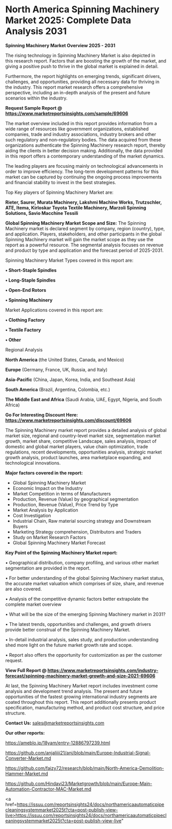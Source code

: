 # North America Spinning Machinery Market 2025: Complete Data Analysis 2031

<Strong> Spinning Machinery Market Overview 2025 - 2031</strong>

The rising technology in Spinning Machinery Market is also depicted in this research report. Factors that are boosting the growth of the market, and giving a positive push to thrive in the global market is explained in detail.

Furthermore, the report highlights on emerging trends, significant drivers, challenges, and opportunities, providing all necessary data for thriving in the industry. This report market research offers a comprehensive perspective, including an in-depth analysis of the present and future scenarios within the industry.

<strong>Request Sample Report @ <a href=https://www.marketreportsinsights.com/sample/69606>https://www.marketreportsinsights.com/sample/69606</a></strong>

The market overview included in this report provides information from a wide range of resources like government organizations, established companies, trade and industry associations, industry brokers and other such regulatory and non-regulatory bodies. The data acquired from these organizations authenticate the Spinning Machinery research report, thereby aiding the clients in better decision making. Additionally, the data provided in this report offers a contemporary understanding of the market dynamics.

The leading players are focusing mainly on technological advancements in order to improve efficiency. The long-term development patterns for this market can be captured by continuing the ongoing process improvements and financial stability to invest in the best strategies.

Top Key players of Spinning Machinery Market are:

<strong>Rieter, Saurer, Murata Machinery, Lakshmi Machine Works, Trutzschler, ATE, Itema, Kirloskar Toyota Textile Machinery, Marzoli Spinning Solutions, Savio Macchine Tessili</strong>

<strong><b>Global Spinning Machinery Market Scope and Size:</b></strong>
The Spinning Machinery market is declared segment by company, region (country), type, and application. Players, stakeholders, and other participants in the global Spinning Machinery market will gain the market scope as they use the report as a powerful resource. The segmental analysis focuses on revenue and product by type and application and the forecast period of 2025-2031.

Spinning Machinery Market Types covered in this report are:

<strong>• Short-Staple Spindles

• Long-Staple Spindles

• Open-End Rotors

• Spinning Machinery</strong>

Market Applications covered in this report are:

<strong>• Clothing Factory

• Textile Factory

• Other</strong> 

Regional Analysis

<strong>North America</strong> (the United States, Canada, and Mexico)

<strong>Europe</strong> (Germany, France, UK, Russia, and Italy)

<strong>Asia-Pacific</strong> (China, Japan, Korea, India, and Southeast Asia)

<strong>South America</strong> (Brazil, Argentina, Colombia, etc.)

<strong>The Middle East and Africa</strong> (Saudi Arabia, UAE, Egypt, Nigeria, and South Africa)

<strong>Go For Interesting Discount Here: <a href=https://www.marketreportsinsights.com/discount/69606>https://www.marketreportsinsights.com/discount/69606</a></strong>

The Spinning Machinery market report provides a detailed analysis of global market size, regional and country-level market size, segmentation market growth, market share, competitive Landscape, sales analysis, impact of domestic and global market players, value chain optimization, trade regulations, recent developments, opportunities analysis, strategic market growth analysis, product launches, area marketplace expanding, and technological innovations.

<strong><b>Major factors covered in the report:</b></strong>
<ul>
  <li>Global Spinning Machinery Market </li>
  <li>Economic Impact on the Industry</li>
  <li>Market Competition in terms of Manufacturers</li>
  <li>Production, Revenue (Value) by geographical segmentation</li>
  <li>Production, Revenue (Value), Price Trend by Type</li>
  <li>Market Analysis by Application</li>
  <li>Cost Investigation</li>
  <li>Industrial Chain, Raw material sourcing strategy and Downstream Buyers</li>
  <li>Marketing Strategy comprehension, Distributors and Traders</li>
  <li>Study on Market Research Factors</li>
  <li>Global Spinning Machinery Market Forecast</li>
</ul>

<strong><b>Key Point of the Spinning Machinery Market report:</b></strong>

• Geographical distribution, company profiling, and various other market segmentation are provided in the report.

• For better understanding of the global Spinning Machinery market status, the accurate market valuation which comprises of size, share, and revenue are also covered.

• Analysis of the competitive dynamic factors better extrapolate the complete market overview

• What will be the size of the emerging Spinning Machinery market in 2031?

• The latest trends, opportunities and challenges, and growth drivers provide better construal of the Spinning Machinery Market.

• In-detail industrial analysis, sales study, and production understanding shed more light on the future market growth rate and scope.

• Report also offers the opportunity for customization as per the customer request.

<strong><b>View Full Report @ <a href=https://www.marketreportsinsights.com/industry-forecast/spinning-machinery-market-growth-and-size-2021-69606>https://www.marketreportsinsights.com/industry-forecast/spinning-machinery-market-growth-and-size-2021-69606</a></b></strong>


At last, the Spinning Machinery Market report includes investment come analysis and development trend analysis. The present and future opportunities of the fastest growing international industry segments are coated throughout this report. This report additionally presents product specification, manufacturing method, and product cost structure, and price structure.

<strong>Contact Us:</strong>
sales@marketreportsinsights.com

<strong>Our other reports:</strong>

<a href=https://ameblo.jp/18yam/entry-12886797239.html>https://ameblo.jp/18yam/entry-12886797239.html</a>

<a href=https://github.com/anjaliiii21/anj/blob/main/Europe-Industrial-Signal-Converter-Market.md>https://github.com/anjaliiii21/anj/blob/main/Europe-Industrial-Signal-Converter-Market.md</a>

<a href=https://github.com/faizy72/research/blob/main/North-America-Demolition-Hammer-Market.md>https://github.com/faizy72/research/blob/main/North-America-Demolition-Hammer-Market.md</a>

<a href=https://github.com/Hindavi23/Marketgrowth/blob/main/Europe-Main-Automation-Contractor-MAC-Market.md>https://github.com/Hindavi23/Marketgrowth/blob/main/Europe-Main-Automation-Contractor-MAC-Market.md</a>

<a href=https://issuu.com/reportsinsights24/docs/northamericaautomaticpipecleaningsystemmarket2025t?cta=post-publish-view-live>https://issuu.com/reportsinsights24/docs/northamericaautomaticpipecleaningsystemmarket2025t?cta=post-publish-view-live</a>"
